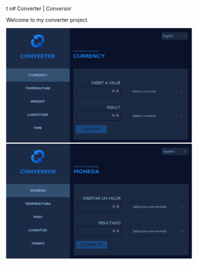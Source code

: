t n# Converter | Conversor

Welcome to my converter project.

![Converter English Mode](images/conversor-en.png)
![Converter Spanish Mode](images/conversor-es.png)